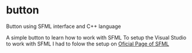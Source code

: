 # button
Button using SFML interface and C++ language

A simple button to learn how to work with SFML
To setup the Visual Studio to work with SFML I had to folow the setup on [Oficial Page of SFML](https://www.sfml-dev.org/tutorials/2.5/start-vc.php)
